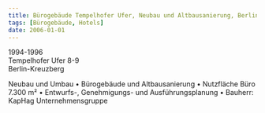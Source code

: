 ```yaml
---
title: Bürogebäude Tempelhofer Ufer, Neubau und Altbausanierung, Berlin
tags: [Bürogebäude, Hotels]
date: 2006-01-01
---
```

1994-1996<br/>
Tempelhofer Ufer 8-9<br/>
Berlin-Kreuzberg

Neubau und Umbau
• Bürogebäude und Altbausanierung
• Nutzfläche Büro 7.300 m²
• Entwurfs-, Genehmigungs- und Ausführungsplanung
• Bauherr: KapHag Unternehmensgruppe
